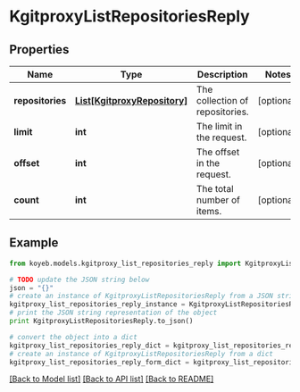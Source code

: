 # KgitproxyListRepositoriesReply


## Properties
Name | Type | Description | Notes
------------ | ------------- | ------------- | -------------
**repositories** | [**List[KgitproxyRepository]**](KgitproxyRepository.md) | The collection of repositories. | [optional] 
**limit** | **int** | The limit in the request. | [optional] 
**offset** | **int** | The offset in the request. | [optional] 
**count** | **int** | The total number of items. | [optional] 

## Example

```python
from koyeb.models.kgitproxy_list_repositories_reply import KgitproxyListRepositoriesReply

# TODO update the JSON string below
json = "{}"
# create an instance of KgitproxyListRepositoriesReply from a JSON string
kgitproxy_list_repositories_reply_instance = KgitproxyListRepositoriesReply.from_json(json)
# print the JSON string representation of the object
print KgitproxyListRepositoriesReply.to_json()

# convert the object into a dict
kgitproxy_list_repositories_reply_dict = kgitproxy_list_repositories_reply_instance.to_dict()
# create an instance of KgitproxyListRepositoriesReply from a dict
kgitproxy_list_repositories_reply_form_dict = kgitproxy_list_repositories_reply.from_dict(kgitproxy_list_repositories_reply_dict)
```
[[Back to Model list]](../README.md#documentation-for-models) [[Back to API list]](../README.md#documentation-for-api-endpoints) [[Back to README]](../README.md)



